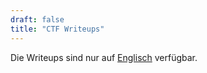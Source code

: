 ```yaml
---
draft: false
title: "CTF Writeups"
---
```


Die Writeups sind nur auf [Englisch](/ctf-writeups/) verfügbar.